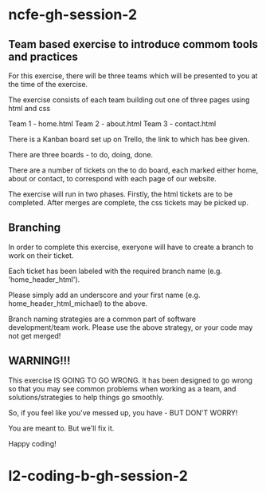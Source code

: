 # ncfe-gh-session-2

## Team based exercise to introduce commom tools and practices

For this exercise, there will be three teams which will be presented to you at the time of the exercise.

The exercise consists of each team building out one of three pages using html and css

Team 1 - home.html
Team 2 - about.html
Team 3 - contact.html

There is a Kanban board set up on Trello, the link to which has bee given.

There are three boards - to do, doing, done.

There are a number of tickets on the to do board, each marked either home, about or contact, to correspond with each page of our website.

The exercise will run in two phases. Firstly, the html tickets are to be completed. After merges are complete,
the css tickets may be picked up.

## Branching

In order to complete this exercise, exeryone will have to create a branch to work on their ticket.

Each ticket has been labeled with the required branch name (e.g. 'home_header_html').

Please simply add an underscore and your first name (e.g. home_header_html_michael) to the above.

Branch naming strategies are a common part of software development/team work. Please use the above strategy, or your code may not get merged!

## WARNING!!!

This exercise IS GOING TO GO WRONG. It has been designed to go wrong so that you may see common problems when
working as a team, and solutions/strategies to help things go smoothly.

So, if you feel like you've messed up, you have - BUT DON'T WORRY!

You are meant to. But we'll fix it.

Happy coding!
# l2-coding-b-gh-session-2
